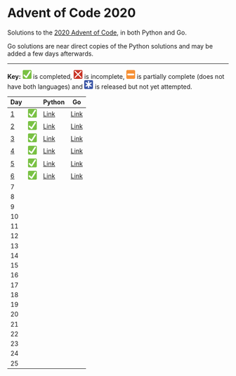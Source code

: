 # Advent of Code 2020

Solutions to the [2020 Advent of Code](https://adventofcode.com/2020), in both Python and Go.

Go solutions are near direct copies of the Python solutions and may be added a few days afterwards.

-----

**Key:** ![Completed][check] is completed, ![Incomplete][cross] is incomplete, ![Partially complete][partial] is partially complete (does not have both languages) and ![Not yet attempted][pending] is released but not yet attempted.

<!-- PARSE START -->

| Day                         |                     | Python                                | Go                                |
| --------------------------- | ------------------- | ------------------------------------- | --------------------------------- |
| [1](/01-reportRepair)       | ![Completed][check] | [Link](/01-reportRepair/python)       | [Link](/01-reportRepair/go)       |
| [2](/02-passwordPhilosophy) | ![Completed][check] | [Link](/02-passwordPhilosophy/python) | [Link](/02-passwordPhilosophy/go) |
| [3](/03-tobogganTrajectory) | ![Completed][check] | [Link](/03-tobogganTrajectory/python) | [Link](/03-tobogganTrajectory/go) |
| [4](/04-passportProcessing) | ![Completed][check] | [Link](/04-passportProcessing/python) | [Link](/04-passportProcessing/go) |
| [5](/05-binaryBoarding)     | ![Completed][check] | [Link](/05-binaryBoarding/python)     | [Link](/05-binaryBoarding/go)     |
| [6](/06-customCustoms)      | ![Completed][check] | [Link](/06-customCustoms/python)      | [Link](/06-customCustoms/go)      |
| 7                           |                     |                                       |                                   |
| 8                           |                     |                                       |                                   |
| 9                           |                     |                                       |                                   |
| 10                          |                     |                                       |                                   |
| 11                          |                     |                                       |                                   |
| 12                          |                     |                                       |                                   |
| 13                          |                     |                                       |                                   |
| 14                          |                     |                                       |                                   |
| 15                          |                     |                                       |                                   |
| 16                          |                     |                                       |                                   |
| 17                          |                     |                                       |                                   |
| 18                          |                     |                                       |                                   |
| 19                          |                     |                                       |                                   |
| 20                          |                     |                                       |                                   |
| 21                          |                     |                                       |                                   |
| 22                          |                     |                                       |                                   |
| 23                          |                     |                                       |                                   |
| 24                          |                     |                                       |                                   |
| 25                          |                     |                                       |                                   |

<!-- PARSE END -->

[check]: https://github.com/codemicro/adventOfCode/blob/master/.github/check.jpg?raw=true
[cross]: https://github.com/codemicro/adventOfCode/blob/master/.github/cross.jpg?raw=true
[partial]: https://github.com/codemicro/adventOfCode/blob/master/.github/partial.jpg?raw=true
[pending]: https://github.com/codemicro/adventOfCode/blob/master/.github/asterisk.jpg?raw=true
